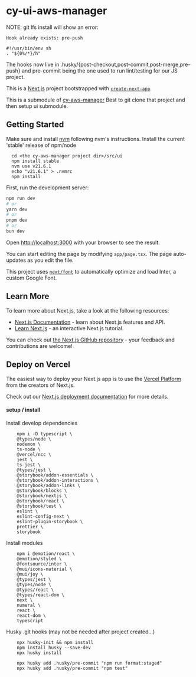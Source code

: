 # cy-ui-aws-manager

NOTE: git lfs install will show an error:

```
Hook already exists: pre-push

#!/usr/bin/env sh
. "${0%/*}/h"
```

The hooks now live in .husky/{post-checkout,post-commit,post-merge,pre-push} and pre-commit being the one used to run lint/testing for our JS project.

This is a [Next.js](https://nextjs.org/) project bootstrapped with [`create-next-app`](https://github.com/vercel/next.js/tree/canary/packages/create-next-app).

This is a submodule of [cy-aws-manager](https://github.com/hagan/cy-aws-manager)
Best to git clone that project and then setup ui submodule.

## Getting Started

Make sure and install [nvm](https://github.com/nvm-sh/nvm) following nvm's instructions.
Install the current 'stable' release of npm/node

```
  cd <the cy-aws-manager project dir>/src/ui
  npm install stable
  nvm use v21.6.1
  echo "v21.6.1" > .nvmrc
  npm install
```

First, run the development server:

```bash
npm run dev
# or
yarn dev
# or
pnpm dev
# or
bun dev
```

Open [http://localhost:3000](http://localhost:3000) with your browser to see the result.

You can start editing the page by modifying `app/page.tsx`. The page auto-updates as you edit the file.

This project uses [`next/font`](https://nextjs.org/docs/basic-features/font-optimization) to automatically optimize and load Inter, a custom Google Font.

## Learn More

To learn more about Next.js, take a look at the following resources:

- [Next.js Documentation](https://nextjs.org/docs) - learn about Next.js features and API.
- [Learn Next.js](https://nextjs.org/learn) - an interactive Next.js tutorial.

You can check out [the Next.js GitHub repository](https://github.com/vercel/next.js/) - your feedback and contributions are welcome!

## Deploy on Vercel

The easiest way to deploy your Next.js app is to use the [Vercel Platform](https://vercel.com/new?utm_medium=default-template&filter=next.js&utm_source=create-next-app&utm_campaign=create-next-app-readme) from the creators of Next.js.

Check out our [Next.js deployment documentation](https://nextjs.org/docs/deployment) for more details.

#### setup / install

Install develop dependencies

```
    npm i -D typescript \
    @types/node \
    nodemon \
    ts-node \
    @vercel/ncc \
    jest \
    ts-jest \
    @types/jest \
    @storybook/addon-essentials \
    @storybook/addon-interactions \
    @storybook/addon-links \
    @storybook/blocks \
    @storybook/nextjs \
    @storybook/react \
    @storybook/test \
    eslint \
    eslint-config-next \
    eslint-plugin-storybook \
    prettier \
    storybook
```

Install modules

```
    npm i @emotion/react \
    @emotion/styled \
    @fontsource/inter \
    @mui/icons-material \
    @mui/joy \
    @types/jest \
    @types/node \
    @types/react \
    @types/react-dom \
    next \
    numeral \
    react \
    react-dom \
    typescript
```

Husky .git hooks (may not be needed after project created...)

```
    npx husky-init && npm install
    npm install husky --save-dev
    npx husky install

    npx husky add .husky/pre-commit "npm run format:staged"
    npx husky add .husky/pre-commit "npm test"
```
